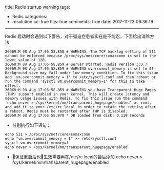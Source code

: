 title: Redis startup warning
tags:
  - Redis
categories:
  - resolution 
cc: true
hljs: true
comments: true
date: 2017-11-23 09:36:19
---
Redis 启动时会遇到以下警告，对于强迫症患者实在是不能忍，下面给出消除方法.

```
26069:M 08 Aug 17:06:58.858 # WARNING: The TCP backlog setting of 511 cannot be enforced because /proc/sys/net/core/somaxconn is set to the lower value of 128.
26069:M 08 Aug 17:06:58.859 # Server started, Redis version 3.0.7
26069:M 08 Aug 17:06:58.859 # WARNING overcommit_memory is set to 0! Background save may fail under low memory condition. To fix this issue add 'vm.overcommit_memory = 1' to /etc/sysctl.conf and then reboot or run the command 'sysctl vm.overcommit_memory=1' for this to take effect.
26069:M 08 Aug 17:06:58.859 # WARNING you have Transparent Huge Pages (THP) support enabled in your kernel. This will create latency and memory usage issues with Redis. To fix this issue run the command 'echo never > /sys/kernel/mm/transparent_hugepage/enabled' as root, and add it to your /etc/rc.local in order to retain the setting after a reboot. Redis must be restarted after THP is disabled.
26069:M 08 Aug 17:06:58.978 * DB loaded from disk: 0.119 seconds
```

* 分别执行如下语句：
```
echo 511 > /proc/sys/net/core/somaxconn
echo "vm.overcommit_memory = 1" >> /etc/sysctl.conf
sysctl vm.overcommit_memory=1
echo never > /sys/kernel/mm/transparent_hugepage/enabled
```
* 保证重启后也生效需要再在/etc/rc.local的最后添加
echo never > /sys/kernel/mm/transparent_hugepage/enabled
